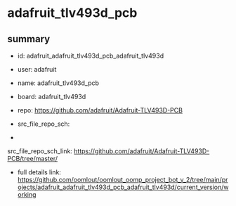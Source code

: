 # adafruit_tlv493d_pcb
 
## summary 
* id: adafruit_adafruit_tlv493d_pcb_adafruit_tlv493d
* user: adafruit
* name: adafruit_tlv493d_pcb
* board: adafruit_tlv493d
* repo: https://github.com/adafruit/Adafruit-TLV493D-PCB



* src_file_repo_sch: 
*
 src_file_repo_sch_link: https://github.com/adafruit/Adafruit-TLV493D-PCB/tree/master/
* full details link: https://github.com/oomlout/oomlout_oomp_project_bot_v_2/tree/main/projects/adafruit_adafruit_tlv493d_pcb_adafruit_tlv493d/current_version/working  






